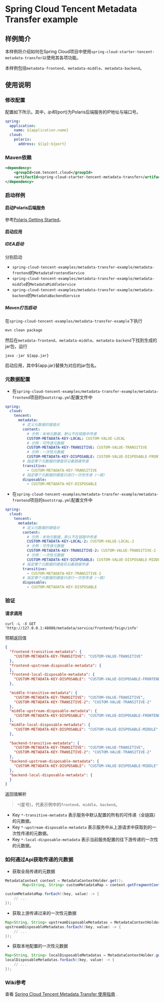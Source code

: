 # Spring Cloud Tencent Metadata Transfer example

## 样例简介

本样例将介绍如何在Spring Cloud项目中使用```spring-cloud-starter-tencent-metadata-transfer```以使用其各项功能。

本样例包括```metadata-frontend```、```metadata-middle```、```metadata-backend```。

## 使用说明

### 修改配置

配置如下所示。其中，${ip}和${port}为Polaris后端服务的IP地址与端口号。

```yaml
spring:
  application:
    name: ${application.name}
  cloud:
    polaris:
      address: ${ip}:${port}
```

### Maven依赖

```xml
<dependency>
    <groupId>com.tencent.cloud</groupId>
    <artifactId>spring-cloud-starter-tencent-metadata-transfer</artifactId>
</dependency>
```

### 启动样例

#### 启动Polaris后端服务

参考[Polaris Getting Started](https://github.com/PolarisMesh/polaris#getting-started)。

#### 启动应用

##### IDEA启动

分别启动
- ```spring-cloud-tencent-examples/metadata-transfer-example/metadata-frontend```的```MetadataFrontendService```
- ```spring-cloud-tencent-examples/metadata-transfer-example/metadata-middle```的```MetadataMiddleService```
- ```spring-cloud-tencent-examples/metadata-transfer-example/metadata-backend```的```MetadataBackendService```


##### Maven打包启动

在```spring-cloud-tencent-examples/metadata-transfer-example```下执行

```sh
mvn clean package
```

然后在```metadata-frontend```、```metadata-middle```、```metadata-backend```下找到生成的jar包，运行

```
java -jar ${app.jar}
```

启动应用，其中${app.jar}替换为对应的jar包名。

### 元数据配置

- 在```spring-cloud-tencent-examples/metadata-transfer-example/metadata-frontend```项目的```bootstrap.yml```配置文件中

```yaml
spring:
  cloud:
    tencent:
      metadata:
        # 定义元数据的键值对
        content:
          # 示例：本地元数据，默认不在链路中传递
          CUSTOM-METADATA-KEY-LOCAL: CUSTOM-VALUE-LOCAL
          # 示例：可传递元数据
          CUSTOM-METADATA-KEY-TRANSITIVE: CUSTOM-VALUE-TRANSITIVE
          # 示例：一次性元数据
          CUSTOM-METADATA-KEY-DISPOSABLE: CUSTOM-VALUE-DISPOSABLE-FRONTEND
        # 指定哪个元数据的键值将沿着链接传递
        transitive:
          - CUSTOM-METADATA-KEY-TRANSITIVE
        # 指定哪个元数据的键值只进行一次性传递（一跳）
        disposable:
          - CUSTOM-METADATA-KEY-DISPOSABLE
```

- 在```spring-cloud-tencent-examples/metadata-transfer-example/metadata-frontend```项目的```bootstrap.yml```配置文件中

```yaml
spring:
  cloud:
    tencent:
      metadata:
        # 定义元数据的键值对
        content:
          # 示例：本地元数据，默认不在链路中传递
          CUSTOM-METADATA-KEY-LOCAL-2: CUSTOM-VALUE-LOCAL-2
          # 示例：可传递元数据
          CUSTOM-METADATA-KEY-TRANSITIVE-2: CUSTOM-VALUE-TRANSITIVE-2
          # 示例：一次性元数据
          CUSTOM-METADATA-KEY-DISPOSABLE: CUSTOM-VALUE-DISPOSABLE-MIDDLE
        # 指定哪个元数据的键值将沿着链接传递
        transitive:
          - CUSTOM-METADATA-KEY-TRANSITIVE-2
        # 指定哪个元数据的键值只进行一次性传递（一跳）
        disposable:
          - CUSTOM-METADATA-KEY-DISPOSABLE
```

### 验证

#### 请求调用

```shell
curl -L -X GET 'http://127.0.0.1:48080/metadata/service/frontend/feign/info'
```

预期返回值

```json
{
  "frontend-transitive-metadata": {
    "CUSTOM-METADATA-KEY-TRANSITIVE": "CUSTOM-VALUE-TRANSITIVE"
  },
  "frontend-upstream-disposable-metadata": {
  },
  "frontend-local-disposable-metadata": {
    "CUSTOM-METADATA-KEY-DISPOSABLE": "CUSTOM-VALUE-DISPOSABLE-FRONTEND"
  },
  
  "middle-transitive-metadata": {
    "CUSTOM-METADATA-KEY-TRANSITIVE": "CUSTOM-VALUE-TRANSITIVE",
    "CUSTOM-METADATA-KEY-TRANSITIVE-2": "CUSTOM-VALUE-TRANSITIVE-2"
  },
  "middle-upstream-disposable-metadata": {
    "CUSTOM-METADATA-KEY-DISPOSABLE": "CUSTOM-VALUE-DISPOSABLE-FRONTEND"
  },
  "middle-local-disposable-metadata": {
    "CUSTOM-METADATA-KEY-DISPOSABLE": "CUSTOM-VALUE-DISPOSABLE-MIDDLE"
  },
  
  "backend-transitive-metadata": {
    "CUSTOM-METADATA-KEY-TRANSITIVE": "CUSTOM-VALUE-TRANSITIVE",
    "CUSTOM-METADATA-KEY-TRANSITIVE-2": "CUSTOM-VALUE-TRANSITIVE-2"
  },
  "backend-upstream-disposable-metadata": {
    "CUSTOM-METADATA-KEY-DISPOSABLE": "CUSTOM-VALUE-DISPOSABLE-MIDDLE"
  },
  "backend-local-disposable-metadata": {
  }
}
```

返回值解析

> `*`(星号)，代表示例中的`frontend`、`middle`、`backend`。

- Key `*-transitive-metadata` 表示服务中默认配置的所有的可传递（全链路）的元数据。
- Key `*-upstream-disposable-metadata` 表示服务中从上游请求中获取到的一次性传递的元数据。
- Key `*-local-disposable-metadata` 表示当前服务配置的往下游传递的一次性的元数据。

### 如何通过Api获取传递的元数据

- 获取全局传递的元数据

```java
MetadataContext context = MetadataContextHolder.get();
        Map<String, String> customMetadataMap = context.getFragmentContext(MetadataContext.FRAGMENT_TRANSITIVE);

customMetadataMap.forEach((key, value) -> {
    // ...
});

```

- 获取上游传递过来的一次性元数据

```java
Map<String, String> upstreamDisposableMetadatas = MetadataContextHolder.getAllDisposableMetadata(true);
upstreamDisposableMetadatas.forEach((key, value) -> {
    // ...
});
```

- 获取本地配置的一次性元数据

```java
Map<String, String> localDisposableMetadatas = MetadataContextHolder.getAllDisposableMetadata(false);
localDisposableMetadatas.forEach((key, value) -> {
    // ...
});
```


### Wiki参考

查看 [Spring Cloud Tencent Metadata Transfer 使用指南](https://github.com/Tencent/spring-cloud-tencent/wiki/Spring-Cloud-Tencent-Metadata-Transfer-%E4%BD%BF%E7%94%A8%E6%8C%87%E5%8D%97) .